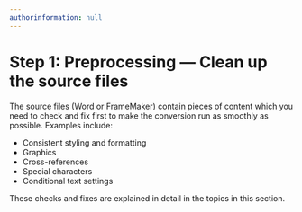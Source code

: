 ```yaml
---
authorinformation: null
---
```


# Step 1: Preprocessing — Clean up the source files

The source files \(Word or FrameMaker\) contain pieces of content which you need to check and fix first to make the conversion run as smoothly as possible. Examples include:

* Consistent styling and formatting
* Graphics
* Cross-references
* Special characters
* Conditional text settings

These checks and fixes are explained in detail in the topics in this section.

